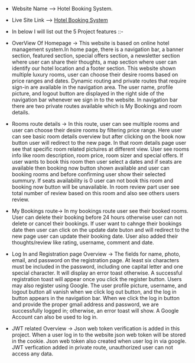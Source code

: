 - Website Name --> Hotel Booking System.
- Live Site Link --> [Hotel Booking System](http://melted-stitch.surge.sh/)

- In below I will list out the 5 Project features ::-

 - OverView Of Homepage ->
This website is based on online hotel management system.In home page, there is a navigation bar, a banner section, featured section, special offers section, a newsletter section where user can share their thoughts, a map section where user can identify our hotel location and a footer section. This website shown multiple luxury rooms, user can choose their desire rooms based on price ranges and dates. Dynamic routing and  private routes that require sign-in are available in the navigation area. The user name, profile picture, and logout button are displayed in the right side of the navigation bar whenever we sign in to the website. In navigation bar there are two private routes available which is My Bookings and room details. 


 - Rooms route details ->
In this route, user can see multiple rooms and user can choose their desire rooms by filtering price range. Here user can see basic room details overview but after clicking on the book now button user will redirect to the new page. In that room details page user see that specific room related pictuires at different view. User see rooms info like room description, room price, room sizer and special offers. If user wants to book this room then user select a dates and if seats are available then booking now button shown available and user can booking rooms and before confirming user show their selected summury. If seats availability is 0 user can not book this room and booking now button will be unavailable. In room review part user see total number of review based on this room and also see others users review.


 - My Bookings route->
 In my bookings route user see their booked rooms. User can delete their booking before 24 hours otherwise user can not delete or cancel their bookings. If user want to cahnge their bookings date then user can click on the update date buton and will redirect to the new page user can update their booking date. User also added their thoughts/review like rating, username, comment and date.


  - Log In and Registration page Overview -> 
The fields for name, photo, email, and password on the registration page. At least six characters must be included in the password, including one capital letter and one special character. It will display an error toast otherwise. A successful registration toast will appear once you click the register button. Users may also register using Google. The user profile picture, username, and logout button all vanish when we click log out button, and the log in button appears in the navigation bar. When we click the log in button and provide the proper gmail address and password, we are successfully logged in; otherwise, an error toast will show. A Google Account can also be used to log in. 


  - JWT related Overview -> 
Json web token verification is added in this project. When a user log in to the website json web token will be stored in the cookie. Json web token also created when user log in via google. JWT verfication added in private route, unauthorized user can not access any data.


